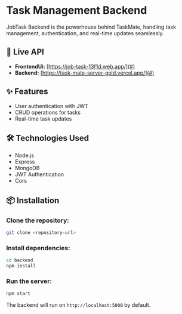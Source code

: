  # Task Management Backend
JobTask Backend is the powerhouse behind TaskMate, handling task management, authentication, and real-time updates seamlessly.


## 🔗 Live API
- **FrontendUi:** [https://job-task-13f1d.web.app/](#)
- **Backend:** [https://task-mate-server-gold.vercel.app/](#)

## ✨ Features
- User authentication with JWT
- CRUD operations for tasks
- Real-time task updates


## 🛠️ Technologies Used
- Node.js
- Express
- MongoDB
- JWT Authentication
- Cors

## 📦 Installation
### Clone the repository:
```bash
git clone <repository-url>
```
### Install dependencies:
```bash
cd backend
npm install
```
### Run the server:
```bash
npm start
```

The backend will run on `http://localhost:5000` by default.

